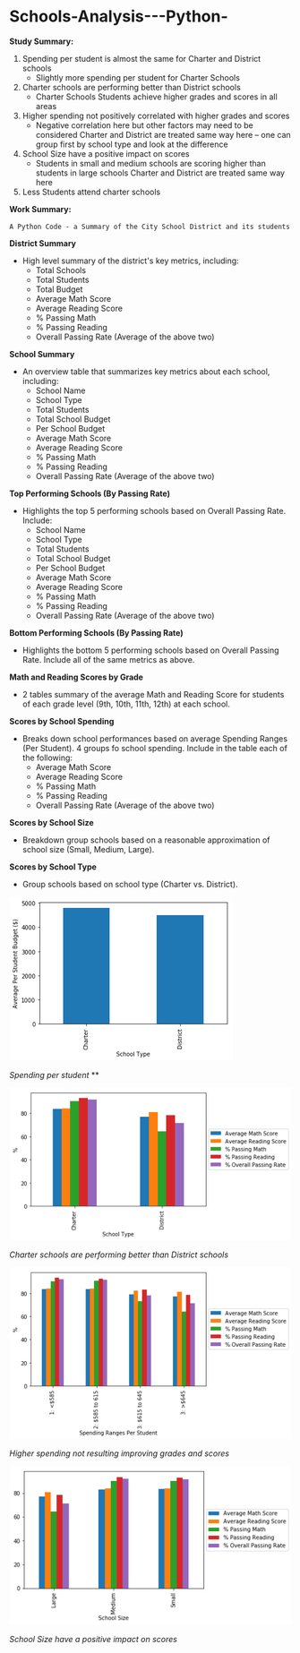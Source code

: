 # Schools-Analysis---Python-

**Study Summary:**

1) Spending per student is almost the same for Charter and District schools 
    - Slightly more spending per student for Charter Schools 
2) Charter schools are performing better than District schools
    - Charter Schools Students achieve higher grades and scores in all areas 
3) Higher spending not positively correlated with higher grades and scores
    - Negative correlation here but other factors may need to be considered
    Charter and District are treated same way here – one can group first by school type and look at the difference 
4) School Size have a positive impact on scores
    - Students in small and medium schools are scoring higher than students in large schools
    Charter and District are treated same way here 
5) Less Students attend charter schools 


**Work Summary:**


    A Python Code - a Summary of the City School District and its students 

**District Summary** <a id='District Summary'></a>


* High level summary of the district's key metrics, including:
  * Total Schools
  * Total Students
  * Total Budget
  * Average Math Score
  * Average Reading Score
  * % Passing Math
  * % Passing Reading
  * Overall Passing Rate (Average of the above two)

**School Summary**

* An overview table that summarizes key metrics about each school, including:
  * School Name
  * School Type
  * Total Students
  * Total School Budget
  * Per School Budget
  * Average Math Score
  * Average Reading Score
  * % Passing Math
  * % Passing Reading
  * Overall Passing Rate (Average of the above two)
  
**Top Performing Schools (By Passing Rate)**

* Highlights the top 5 performing schools based on Overall Passing Rate. Include:
  * School Name
  * School Type
  * Total Students
  * Total School Budget
  * Per School Budget
  * Average Math Score
  * Average Reading Score
  * % Passing Math
  * % Passing Reading
  * Overall Passing Rate (Average of the above two)
  
  
**Bottom Performing Schools (By Passing Rate)**

* Highlights the bottom 5 performing schools based on Overall Passing Rate. Include all of the same metrics as above.

**Math and Reading Scores by Grade**

* 2 tables summary of the average Math and Reading Score for students of each grade level (9th, 10th, 11th, 12th) at each school.

**Scores by School Spending**

* Breaks down school performances based on average Spending Ranges (Per Student). 4 groups fo school spending. Include in the table each of the following:
  * Average Math Score
  * Average Reading Score
  * % Passing Math
  * % Passing Reading
  * Overall Passing Rate (Average of the above two)
  
**Scores by School Size**

* Breakdown group schools based on a reasonable approximation of school size (Small, Medium, Large).

**Scores by School Type**

* Group schools based on school type (Charter vs. District).





![Spending per student](https://github.com/aerwemi/Schools-Analysis---Python-/blob/master/fig1.png)

*Spending per student*
**


![Charter schools are performing better than District schools](https://github.com/aerwemi/Schools-Analysis---Python-/blob/master/fig2.png)

*Charter schools are performing better than District schools*


![Higher spending not resulting improving grades and scores](https://github.com/aerwemi/Schools-Analysis---Python-/blob/master/fig3.png)

*Higher spending not resulting improving grades and scores*


![School Size have a positive impact on scores](https://github.com/aerwemi/Schools-Analysis---Python-/blob/master/fig4.png)

*School Size have a positive impact on scores*
